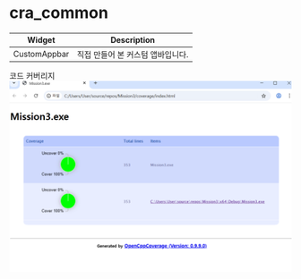 # cra_common


| Widget    | Description                                    |
| ---------- | ---------------------------------------------- |
| CustomAppbar | 직접 만들어 본 커스텀 앱바입니다.                |

코드 커버리지
![코드 커버리지](/codecoverage.PNG "코드 커버리지")
